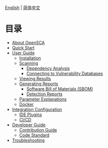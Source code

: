 [English](./README.md) | [简体中文](./README-zh-CN.md)

# 目录

- [About OpenSCA](./About_OpenSCA.md)
- [Quick Start](./Quick_Start.md)
- [User Guide]()
  - [Installation]()
  - [Scanning]()
    - [Dependency Analysis]()
    - [Connecting to Vulnerability Databases]()
  - [Viewing Results]()
  - [Generating Reports]()
    - [Software Bill of Materials (SBOM)]()
    - [Detection Reports]()
  - [Parameter Explanations]()
  - [Docker]()
- [Integration Configuration]()
  - [IDE Plugins]()
  - [CI/CD]()
- [Developer Guide]()
  - [Contribution Guide](./Contributing_Guideline-v1.0.md)
  - [Code Standard](./Code_Standard.md)
- [Troubleshooting]()